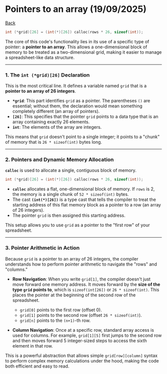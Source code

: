 # Pointers to an array (19/09/2025)

[Back](./README.md)

```c
int (*grid)[26] = (int(*)[26]) calloc(rows * 26, sizeof(int));
```

The core of this code's functionality lies in its use of a specific type of pointer: a **pointer to an array**. This allows a one-dimensional block of memory to be treated as a two-dimensional grid, making it easier to manage a spreadsheet-like data structure.

-----

### 1\. The `int (*grid)[26]` Declaration

This is the most critical line. It defines a variable named `grid` that is a **pointer to an array of 26 integers**.

  - **`*grid`**: This part identifies `grid` as a pointer. The parentheses `()` are essential; without them, the declaration would mean something completely different (an array of pointers).
  - **`[26]`**: This specifies that the pointer `grid` points to a data type that is an array containing exactly 26 elements.
  - **`int`**: The elements of the array are integers.

This means that `grid` doesn't point to a single integer; it points to a "chunk" of memory that is `26 * sizeof(int)` bytes long.

-----

### 2\. Pointers and Dynamic Memory Allocation

**`calloc`** is used to allocate a single, contiguous block of memory.

```c
int (*grid)[26] = (int(*)[26]) calloc(rows * 26, sizeof(int));
```

  - **`calloc`** allocates a flat, one-dimensional block of memory. If `rows` is 2, the memory is a single chunk of `52 * sizeof(int)` bytes.
  - The cast **`(int(*)[26])`** is a type cast that tells the compiler to treat the starting address of this flat memory block as a pointer to a row (an array of 26 integers).
  - The pointer `grid` is then assigned this starting address.

This setup allows you to use `grid` as a pointer to the "first row" of your spreadsheet.

-----

### 3\. Pointer Arithmetic in Action

Because `grid` is a pointer to an array of 26 integers, the compiler understands how to perform pointer arithmetic to navigate the "rows" and "columns."

  - **Row Navigation**: When you write `grid[1]`, the compiler doesn't just move forward one memory address. It moves forward by the **size of the type `grid` points to**, which is `sizeof(int[26])` or `26 * sizeof(int)`. This places the pointer at the beginning of the second row of the spreadsheet.

      - `grid[0]` points to the first row (offset 0).
      - `grid[1]` points to the second row (offset `26 * sizeof(int)`).
      - `grid[n]` points to the `(n+1)`-th row.

  - **Column Navigation**: Once at a specific row, standard array access is used for columns. For example, `grid[1][5]` first jumps to the second row and then moves forward 5 integer-sized steps to access the sixth element in that row.

This is a powerful abstraction that allows simple `grid[row][column]` syntax to perform complex memory calculations under the hood, making the code both efficient and easy to read.